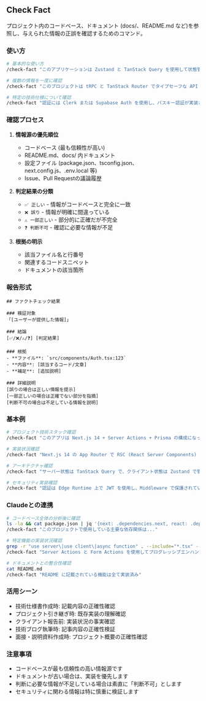 ## Check Fact

プロジェクト内のコードベース、ドキュメント (docs/、README.md など)を参照し、与えられた情報の正誤を確認するためのコマンド。

### 使い方

```bash
# 基本的な使い方
/check-fact "このアプリケーションは Zustand と TanStack Query を使用して状態管理している"

# 複数の情報を一度に確認
/check-fact "このプロジェクトは tRPC と TanStack Router でタイプセーフな API 通信とルーティングを実現している"

# 特定の技術仕様について確認
/check-fact "認証には Clerk または Supabase Auth を使用し、パスキー認証が実装されている"
```

### 確認プロセス

1. **情報源の優先順位**
   - コードベース (最も信頼性が高い)
   - README.md、docs/ 内ドキュメント
   - 設定ファイル (package.json、tsconfig.json、next.config.js、.env.local 等)
   - Issue、Pull Requestの議論履歴

2. **判定結果の分類**
   - `✅ 正しい` - 情報がコードベースと完全に一致
   - `❌ 誤り` - 情報が明確に間違っている
   - `⚠️ 一部正しい` - 部分的に正確だが不完全
   - `❓ 判断不可` - 確認に必要な情報が不足

3. **根拠の明示**
   - 該当ファイル名と行番号
   - 関連するコードスニペット
   - ドキュメントの該当箇所

### 報告形式

```text
## ファクトチェック結果

### 検証対象
「[ユーザーが提供した情報]」

### 結論
[✅/❌/⚠️/❓] [判定結果]

### 根拠
- **ファイル**: `src/components/Auth.tsx:123`
- **内容**: [該当するコード/文章]
- **補足**: [追加説明]

### 詳細説明
[誤りの場合は正しい情報を提示]
[一部正しいの場合は正確でない部分を指摘]
[判断不可の場合は不足している情報を説明]
```

### 基本例

```bash
# プロジェクト技術スタック確認
/check-fact "このアプリは Next.js 14 + Server Actions + Prisma の構成になっている"

# 実装状況確認
/check-fact "Next.js 14 の App Router で RSC (React Server Components) と Streaming が活用されている"

# アーキテクチャ確認
/check-fact "サーバー状態は TanStack Query で、クライアント状態は Zustand で管理し、Redux は使用していない"

# セキュリティ実装確認
/check-fact "認証は Edge Runtime 上で JWT を使用し、Middleware で保護されている"
```

### Claudeとの連携

```bash
# コードベース全体の分析後に確認
ls -la && cat package.json | jq '{next: .dependencies.next, react: .dependencies.react, typescript: .devDependencies.typescript}'
/check-fact "このプロジェクトで使用している主要な依存関係は..."

# 特定機能の実装状況確認
grep -r "use server\|use client\|async function" . --include="*.tsx" --include="*.ts"
/check-fact "Server Actions と Form Actions を使用してプログレッシブエンハンスメントが実装されている"

# ドキュメントとの整合性確認
cat README.md
/check-fact "README に記載されている機能は全て実装済み"
```

### 活用シーン

- 技術仕様書作成時: 記載内容の正確性確認
- プロジェクト引き継ぎ時: 既存実装の理解確認
- クライアント報告前: 実装状況の事実確認
- 技術ブログ執筆時: 記事内容の正確性検証
- 面接・説明資料作成時: プロジェクト概要の正確性確認

### 注意事項

- コードベースが最も信頼性の高い情報源です
- ドキュメントが古い場合は、実装を優先します
- 判断に必要な情報が不足している場合は素直に「判断不可」とします
- セキュリティに関わる情報は特に慎重に検証します
